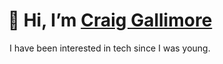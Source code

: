 <h1 align="center">👋 Hi, I’m <a href="https://github.com/GalliWare">Craig Gallimore</a></h1>
<p align="center">I have been interested in tech since I was young.</p>
